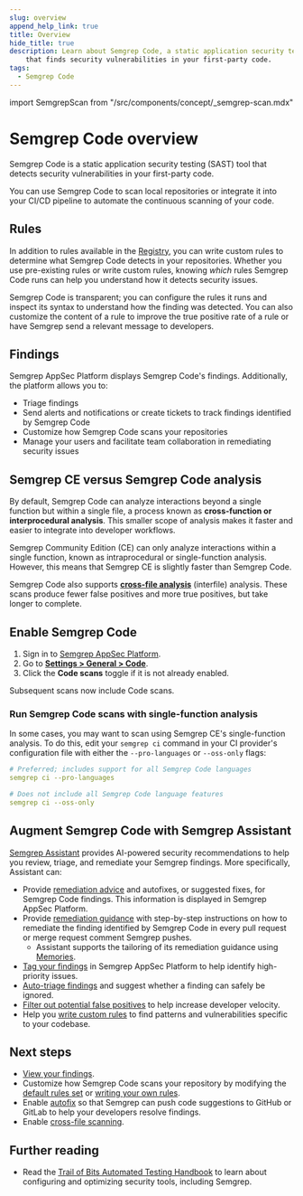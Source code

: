 ```yaml
---
slug: overview
append_help_link: true
title: Overview
hide_title: true
description: Learn about Semgrep Code, a static application security testing (SAST) tool |
    that finds security vulnerabilities in your first-party code.
tags:
  - Semgrep Code
---
```



import SemgrepScan from "/src/components/concept/_semgrep-scan.mdx"

# Semgrep Code overview

Semgrep Code is a static application security testing (SAST) tool that detects security vulnerabilities in your first-party code.

You can use Semgrep Code to scan local repositories or integrate it into your CI/CD pipeline to automate the continuous scanning of your code.

## Rules

<SemgrepScan />

In addition to rules available in the [Registry](https://semgrep.dev/r), you can write custom rules to determine what Semgrep Code detects in your repositories. Whether you use pre-existing rules or write custom rules, knowing *which* rules Semgrep Code runs can help you understand how it detects security issues.

Semgrep Code is transparent; you can configure the rules it runs and inspect its syntax to understand how the finding was detected. You can also customize the content of a rule to improve the true positive rate of a rule or have Semgrep send a relevant message to developers.

## Findings

Semgrep AppSec Platform displays Semgrep Code's findings. Additionally, the platform allows you to:

* Triage findings
* Send alerts and notifications or create tickets to track findings identified by Semgrep Code
* Customize how Semgrep Code scans your repositories
* Manage your users and facilitate team collaboration in remediating security issues

## Semgrep CE versus Semgrep Code analysis

By default, Semgrep Code can analyze interactions beyond a single function but within a single file, a process known as **cross-function or interprocedural analysis**. This smaller scope of analysis makes it faster and easier to integrate into developer workflows.

Semgrep Community Edition (CE) can only analyze interactions within a single function, known as intraprocedural or single-function analysis. However, this means that Semgrep CE is slightly faster than Semgrep Code. <!-- can we have a stat for this -->

Semgrep Code also supports **[cross-file analysis](/semgrep-code/semgrep-pro-engine-intro/)** (interfile) analysis. These scans produce fewer false positives and more true positives, but take longer to complete.

## Enable Semgrep Code

1. Sign in to [<i class="fas fa-external-link fa-xs"></i> Semgrep AppSec Platform](https://semgrep.dev/login).
1. Go to **[Settings > General > Code](https://semgrep.dev/orgs/-/settings/general/code)**.
2. Click the **<i class="fa-solid fa-toggle-large-on"></i> Code scans** toggle if it is not already enabled.

Subsequent scans now include Code scans.

### Run Semgrep Code scans with single-function analysis

In some cases, you may want to scan using Semgrep CE's single-function analysis. To do this, edit your `semgrep ci` command in your CI provider's configuration file with either the `--pro-languages` or `--oss-only` flags:

```yaml
# Preferred; includes support for all Semgrep Code languages
semgrep ci --pro-languages

# Does not include all Semgrep Code language features
semgrep ci --oss-only
```

## Augment Semgrep Code with Semgrep Assistant

[Semgrep Assistant](/semgrep-assistant/overview) provides AI-powered security recommendations to help you review, triage, and remediate your Semgrep findings. More specifically, Assistant can:

- Provide [remediation advice](/semgrep-assistant/overview#remediation) and autofixes, or suggested fixes, for Semgrep Code findings. This information is displayed in Semgrep AppSec Platform.
- Provide [remediation guidance](/semgrep-assistant/overview#guidance) with step-by-step instructions on how to remediate the finding identified by Semgrep Code in every pull request or merge request comment Semgrep pushes.
  - Assistant supports the tailoring of its remediation guidance using [Memories](/semgrep-assistant/overview#memories-beta).
- [Tag your findings](/semgrep-assistant/overview#component-tags) in Semgrep AppSec Platform to help identify high-priority issues.
- [Auto-triage findings](/semgrep-assistant/overview#auto-triage) and suggest whether a finding can safely be ignored.
- [Filter out potential false positives](/semgrep-assistant/overview#noise-filtering-beta) to help increase developer velocity.
- Help you [write custom rules](/semgrep-assistant/overview#custom-rules-editor-beta) to find patterns and vulnerabilities specific to your codebase.

## Next steps

- [View your findings](/semgrep-code/findings).
- Customize how Semgrep Code scans your repository by modifying the [default rules set](https://semgrep.dev/p/default) or [writing your own rules](/semgrep-code/editor/#write-a-new-rule-by-forking-an-existing-rule).
- Enable [autofix](/writing-rules/autofix) so that Semgrep can push code suggestions to GitHub or GitLab to help your developers resolve findings.
- Enable [cross-file scanning](/semgrep-code/semgrep-pro-engine-intro/).

## Further reading

- Read the [Trail of Bits Automated Testing Handbook](https://appsec.guide/) to learn about configuring and optimizing security tools, including Semgrep.
